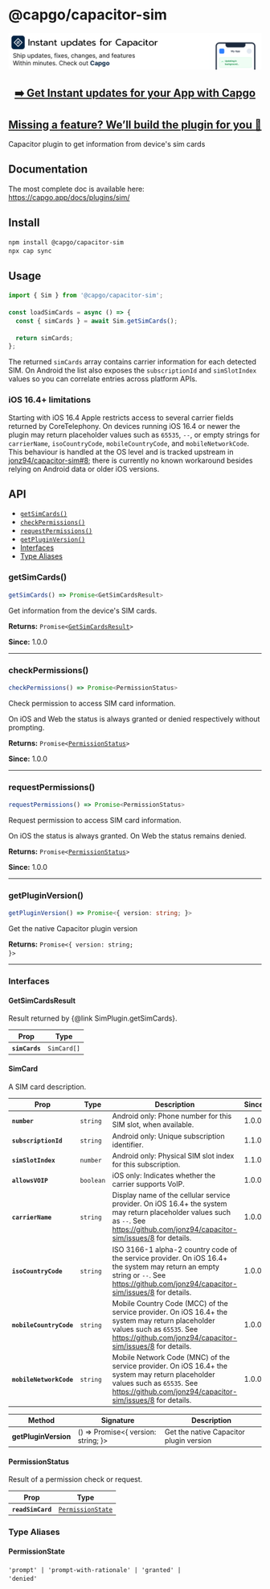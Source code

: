 # @capgo/capacitor-sim
 <a href="https://capgo.app/"><img src='https://raw.githubusercontent.com/Cap-go/capgo/main/assets/capgo_banner.png' alt='Capgo - Instant updates for capacitor'/></a>

<div align="center">
  <h2><a href="https://capgo.app/?ref=plugin"> ➡️ Get Instant updates for your App with Capgo</a></h2>
  <h2><a href="https://capgo.app/consulting/?ref=plugin"> Missing a feature? We’ll build the plugin for you 💪</a></h2>
</div>
Capacitor plugin to get information from device's sim cards

## Documentation

The most complete doc is available here: https://capgo.app/docs/plugins/sim/

## Install

```bash
npm install @capgo/capacitor-sim
npx cap sync
```

## Usage

```ts
import { Sim } from '@capgo/capacitor-sim';

const loadSimCards = async () => {
  const { simCards } = await Sim.getSimCards();

  return simCards;
};
```

The returned `simCards` array contains carrier information for each detected SIM. On Android the list also exposes the `subscriptionId` and `simSlotIndex` values so you can correlate entries across platform APIs.

### iOS 16.4+ limitations

Starting with iOS 16.4 Apple restricts access to several carrier fields returned by CoreTelephony. On devices running iOS 16.4 or newer the plugin may return placeholder values such as `65535`, `--`, or empty strings for `carrierName`, `isoCountryCode`, `mobileCountryCode`, and `mobileNetworkCode`. This behaviour is handled at the OS level and is tracked upstream in [jonz94/capacitor-sim#8](https://github.com/jonz94/capacitor-sim/issues/8); there is currently no known workaround besides relying on Android data or older iOS versions.

## API

<docgen-index>

* [`getSimCards()`](#getsimcards)
* [`checkPermissions()`](#checkpermissions)
* [`requestPermissions()`](#requestpermissions)
* [`getPluginVersion()`](#getpluginversion)
* [Interfaces](#interfaces)
* [Type Aliases](#type-aliases)

</docgen-index>

<docgen-api>
<!--Update the source file JSDoc comments and rerun docgen to update the docs below-->

### getSimCards()

```typescript
getSimCards() => Promise<GetSimCardsResult>
```

Get information from the device's SIM cards.

**Returns:** <code>Promise&lt;<a href="#getsimcardsresult">GetSimCardsResult</a>&gt;</code>

**Since:** 1.0.0

--------------------


### checkPermissions()

```typescript
checkPermissions() => Promise<PermissionStatus>
```

Check permission to access SIM card information.

On iOS and Web the status is always granted or denied respectively without prompting.

**Returns:** <code>Promise&lt;<a href="#permissionstatus">PermissionStatus</a>&gt;</code>

**Since:** 1.0.0

--------------------


### requestPermissions()

```typescript
requestPermissions() => Promise<PermissionStatus>
```

Request permission to access SIM card information.

On iOS the status is always granted. On Web the status remains denied.

**Returns:** <code>Promise&lt;<a href="#permissionstatus">PermissionStatus</a>&gt;</code>

**Since:** 1.0.0

--------------------


### getPluginVersion()

```typescript
getPluginVersion() => Promise<{ version: string; }>
```

Get the native Capacitor plugin version

**Returns:** <code>Promise&lt;{ version: string; }&gt;</code>

--------------------


### Interfaces


#### GetSimCardsResult

Result returned by {@link SimPlugin.getSimCards}.

| Prop           | Type                   |
| -------------- | ---------------------- |
| **`simCards`** | <code>SimCard[]</code> |


#### SimCard

A SIM card description.

| Prop                    | Type                 | Description                                                                                                                                                                                 | Since |
| ----------------------- | -------------------- | ------------------------------------------------------------------------------------------------------------------------------------------------------------------------------------------- | ----- |
| **`number`**            | <code>string</code>  | Android only: Phone number for this SIM slot, when available.                                                                                                                               | 1.0.0 |
| **`subscriptionId`**    | <code>string</code>  | Android only: Unique subscription identifier.                                                                                                                                               | 1.1.0 |
| **`simSlotIndex`**      | <code>number</code>  | Android only: Physical SIM slot index for this subscription.                                                                                                                                | 1.1.0 |
| **`allowsVOIP`**        | <code>boolean</code> | iOS only: Indicates whether the carrier supports VoIP.                                                                                                                                      | 1.0.0 |
| **`carrierName`**       | <code>string</code>  | Display name of the cellular service provider. On iOS 16.4+ the system may return placeholder values such as `--`. See https://github.com/jonz94/capacitor-sim/issues/8 for details.        | 1.0.0 |
| **`isoCountryCode`**    | <code>string</code>  | ISO 3166-1 alpha-2 country code of the service provider. On iOS 16.4+ the system may return an empty string or `--`. See https://github.com/jonz94/capacitor-sim/issues/8 for details.      | 1.0.0 |
| **`mobileCountryCode`** | <code>string</code>  | Mobile Country Code (MCC) of the service provider. On iOS 16.4+ the system may return placeholder values such as `65535`. See https://github.com/jonz94/capacitor-sim/issues/8 for details. | 1.0.0 |
| **`mobileNetworkCode`** | <code>string</code>  | Mobile Network Code (MNC) of the service provider. On iOS 16.4+ the system may return placeholder values such as `65535`. See https://github.com/jonz94/capacitor-sim/issues/8 for details. | 1.0.0 |

| Method               | Signature                                    | Description                             |
| -------------------- | -------------------------------------------- | --------------------------------------- |
| **getPluginVersion** | () =&gt; Promise&lt;{ version: string; }&gt; | Get the native Capacitor plugin version |


#### PermissionStatus

Result of a permission check or request.

| Prop              | Type                                                        |
| ----------------- | ----------------------------------------------------------- |
| **`readSimCard`** | <code><a href="#permissionstate">PermissionState</a></code> |


### Type Aliases


#### PermissionState

<code>'prompt' | 'prompt-with-rationale' | 'granted' | 'denied'</code>

</docgen-api>
